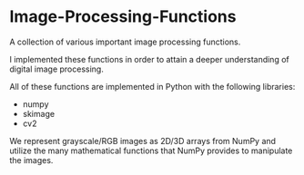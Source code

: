 # Image-Processing-Functions
A collection of various important image processing functions.

I implemented these functions in order to attain a deeper understanding of digital image processing.

All of these functions are implemented in Python with the following libraries:
<ul>
  <li>numpy</li>
  <li>skimage</li>
  <li>cv2</li>
</ul>

We represent grayscale/RGB images as 2D/3D arrays from NumPy and utilize the many mathematical functions that
NumPy provides to manipulate the images. 

